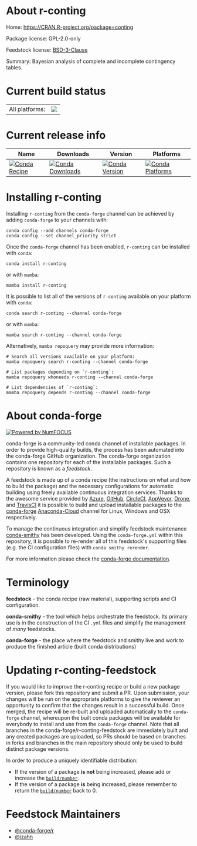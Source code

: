 About r-conting
===============

Home: https://CRAN.R-project.org/package=conting

Package license: GPL-2.0-only

Feedstock license: [BSD-3-Clause](https://github.com/conda-forge/r-conting-feedstock/blob/main/LICENSE.txt)

Summary: Bayesian analysis of complete and incomplete contingency tables.

Current build status
====================


<table><tr><td>All platforms:</td>
    <td>
      <a href="https://dev.azure.com/conda-forge/feedstock-builds/_build/latest?definitionId=13385&branchName=main">
        <img src="https://dev.azure.com/conda-forge/feedstock-builds/_apis/build/status/r-conting-feedstock?branchName=main">
      </a>
    </td>
  </tr>
</table>

Current release info
====================

| Name | Downloads | Version | Platforms |
| --- | --- | --- | --- |
| [![Conda Recipe](https://img.shields.io/badge/recipe-r--conting-green.svg)](https://anaconda.org/conda-forge/r-conting) | [![Conda Downloads](https://img.shields.io/conda/dn/conda-forge/r-conting.svg)](https://anaconda.org/conda-forge/r-conting) | [![Conda Version](https://img.shields.io/conda/vn/conda-forge/r-conting.svg)](https://anaconda.org/conda-forge/r-conting) | [![Conda Platforms](https://img.shields.io/conda/pn/conda-forge/r-conting.svg)](https://anaconda.org/conda-forge/r-conting) |

Installing r-conting
====================

Installing `r-conting` from the `conda-forge` channel can be achieved by adding `conda-forge` to your channels with:

```
conda config --add channels conda-forge
conda config --set channel_priority strict
```

Once the `conda-forge` channel has been enabled, `r-conting` can be installed with `conda`:

```
conda install r-conting
```

or with `mamba`:

```
mamba install r-conting
```

It is possible to list all of the versions of `r-conting` available on your platform with `conda`:

```
conda search r-conting --channel conda-forge
```

or with `mamba`:

```
mamba search r-conting --channel conda-forge
```

Alternatively, `mamba repoquery` may provide more information:

```
# Search all versions available on your platform:
mamba repoquery search r-conting --channel conda-forge

# List packages depending on `r-conting`:
mamba repoquery whoneeds r-conting --channel conda-forge

# List dependencies of `r-conting`:
mamba repoquery depends r-conting --channel conda-forge
```


About conda-forge
=================

[![Powered by
NumFOCUS](https://img.shields.io/badge/powered%20by-NumFOCUS-orange.svg?style=flat&colorA=E1523D&colorB=007D8A)](https://numfocus.org)

conda-forge is a community-led conda channel of installable packages.
In order to provide high-quality builds, the process has been automated into the
conda-forge GitHub organization. The conda-forge organization contains one repository
for each of the installable packages. Such a repository is known as a *feedstock*.

A feedstock is made up of a conda recipe (the instructions on what and how to build
the package) and the necessary configurations for automatic building using freely
available continuous integration services. Thanks to the awesome service provided by
[Azure](https://azure.microsoft.com/en-us/services/devops/), [GitHub](https://github.com/),
[CircleCI](https://circleci.com/), [AppVeyor](https://www.appveyor.com/),
[Drone](https://cloud.drone.io/welcome), and [TravisCI](https://travis-ci.com/)
it is possible to build and upload installable packages to the
[conda-forge](https://anaconda.org/conda-forge) [Anaconda-Cloud](https://anaconda.org/)
channel for Linux, Windows and OSX respectively.

To manage the continuous integration and simplify feedstock maintenance
[conda-smithy](https://github.com/conda-forge/conda-smithy) has been developed.
Using the ``conda-forge.yml`` within this repository, it is possible to re-render all of
this feedstock's supporting files (e.g. the CI configuration files) with ``conda smithy rerender``.

For more information please check the [conda-forge documentation](https://conda-forge.org/docs/).

Terminology
===========

**feedstock** - the conda recipe (raw material), supporting scripts and CI configuration.

**conda-smithy** - the tool which helps orchestrate the feedstock.
                   Its primary use is in the construction of the CI ``.yml`` files
                   and simplify the management of *many* feedstocks.

**conda-forge** - the place where the feedstock and smithy live and work to
                  produce the finished article (built conda distributions)


Updating r-conting-feedstock
============================

If you would like to improve the r-conting recipe or build a new
package version, please fork this repository and submit a PR. Upon submission,
your changes will be run on the appropriate platforms to give the reviewer an
opportunity to confirm that the changes result in a successful build. Once
merged, the recipe will be re-built and uploaded automatically to the
`conda-forge` channel, whereupon the built conda packages will be available for
everybody to install and use from the `conda-forge` channel.
Note that all branches in the conda-forge/r-conting-feedstock are
immediately built and any created packages are uploaded, so PRs should be based
on branches in forks and branches in the main repository should only be used to
build distinct package versions.

In order to produce a uniquely identifiable distribution:
 * If the version of a package **is not** being increased, please add or increase
   the [``build/number``](https://docs.conda.io/projects/conda-build/en/latest/resources/define-metadata.html#build-number-and-string).
 * If the version of a package **is** being increased, please remember to return
   the [``build/number``](https://docs.conda.io/projects/conda-build/en/latest/resources/define-metadata.html#build-number-and-string)
   back to 0.

Feedstock Maintainers
=====================

* [@conda-forge/r](https://github.com/conda-forge/r/)
* [@izahn](https://github.com/izahn/)

